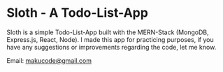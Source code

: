 # Sloth - A Todo-List-App

Sloth is a simple Todo-List-App built with the MERN-Stack (MongoDB, Express.js, React, Node). I made this app for practicing purposes, if you have any suggestions or improvements regarding the code, let me know.

Email: makucode@gmail.com
